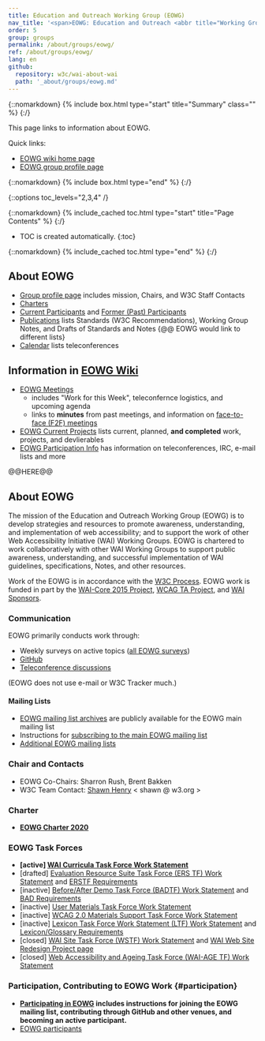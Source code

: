 ```yaml
---
title: Education and Outreach Working Group (EOWG)
nav_title: '<span>EOWG: Education and Outreach <abbr title="Working Group">WG</abbr></span>'
order: 5
group: groups
permalink: /about/groups/eowg/
ref: /about/groups/eowg/
lang: en
github:
  repository: w3c/wai-about-wai
  path: '_about/groups/eowg.md'
---
```


{::nomarkdown}
{% include box.html type="start" title="Summary" class="" %}
{:/}

This page links to information about EOWG.

Quick links:
* [EOWG wiki home page](https://www.w3.org/WAI/EO/wiki/Main_Page)
* [EOWG group profile page](https://www.w3.org/groups/wg/eowg)

{::nomarkdown}
{% include box.html type="end" %}
{:/}


{::options toc_levels="2,3,4" /}

{::nomarkdown}
{% include_cached toc.html type="start" title="Page Contents" %}
{:/}

-   TOC is created automatically.
{:toc}

{::nomarkdown}
{% include_cached toc.html type="end" %}
{:/}

## About EOWG
* [Group profile page](https://www.w3.org/groups/wg/eowg) includes mission, Chairs, and W3C Staff Contacts
* [Charters](https://www.w3.org/groups/wg/eowg/charters)
* [Current Participants](https://www.w3.org/groups/wg/eowg/participants) and [Former (Past) Participants](https://www.w3.org/groups/wg/eowg/former-participants)
* [Publications](https://www.w3.org/groups/wg/eowg/publications) lists Standards (W3C Recommendations), Working Group Notes, and Drafts of Standards and Notes {@@ EOWG would link to different lists}
* [Calendar](https://www.w3.org/groups/wg/eowg/calendar) lists teleconferences

## Information in [EOWG Wiki](https://www.w3.org/WAI/EO/wiki/Main_Page)
* [EOWG Meetings](https://www.w3.org/WAI/EO/wiki/EOWG_Meetings)
  * includes "Work for this Week", teleconfernce logistics, and upcoming agenda
  * links to **minutes** from past meetings, and information on [face-to-face (F2F) meetings](https://www.w3.org/WAI/EO/wiki/EOWG_F2F)
* [EOWG Current Projects](https://www.w3.org/WAI/EO/wiki/EOWG_Current_Projects) lists current, planned, **and completed** work, projects, and devlierables
* [EOWG Participation Info](https://www.w3.org/WAI/EO/wiki/EOWG_Participation_Info) has information on teleconferences, IRC, e-mail lists and more

@@HERE@@

## About EOWG

The mission of the Education and Outreach Working Group (EOWG) is to
develop strategies and resources to promote awareness, understanding,
and implementation of web accessibility; and to support the work of
other Web Accessibility Initiative (WAI) Working Groups. EOWG is
chartered to work collaboratively with other WAI Working Groups to
support public awareness, understanding, and successful implementation
of WAI guidelines, specifications, Notes, and other resources.

Work of the EOWG is in accordance with the [W3C
Process](http://www.w3.org/2015/Process-20150901/). EOWG work is funded
in part by the [WAI-Core 2015 Project](http://www.w3.org/WAI/Core2015/),
[WCAG TA Project](https://www.w3.org/WAI/WCAGTA/), and [WAI
Sponsors](http://www.w3.org/WAI/Sponsor).

### Communication

EOWG primarily conducts work through:

-   Weekly surveys on active topics ([all EOWG
    surveys](https://www.w3.org/2002/09/wbs/35532/all))
  -   [GitHub](https://github.com/orgs/w3c/teams/wai-eo/repositories)
-   [Teleconference discussions](https://www.w3.org/WAI/EO/wiki/EOWG_Meetings)

(EOWG does not use e-mail or W3C Tracker much.)

#### Mailing Lists

-   [EOWG mailing list
    archives](http://lists.w3.org/Archives/Public/w3c-wai-eo/) are
    publicly available for the EOWG main mailing list
-   Instructions for [subscribing to the main EOWG mailing
    list](https://www.w3.org/WAI/EO/participation.html#mail)
-   [Additional EOWG mailing lists](https://www.w3.org/WAI/EO/wiki/EOWG_Participation_Info#E-mail_Lists)


### Chair and Contacts

-   EOWG Co-Chairs: Sharron Rush, Brent Bakken
-   W3C Team Contact: [Shawn Henry](http://www.w3.org/People/Shawn/)
    &lt; shawn @ w3.org &gt;

### Charter

-   [**EOWG Charter 2020**](http://www.w3.org/WAI/EO/charter2020)

### EOWG Task Forces

-   **\[active\] [WAI Curricula Task Force Work Statement](https://www.w3.org/WAI/EO/wiki/WAI_Curricula/WAI_Curricula_TF)**
-   \[drafted\] [Evaluation Resource Suite Task Force (ERS TF) Work
    Statement](https://www.w3.org/WAI/EO/2005/erstf) and [ERSTF Requirements](https://www.w3.org/WAI/EO/2005/ers-req)
-   \[inactive\] [Before/After Demo Task Force (BADTF) Work
    Statement](http://www.w3.org/WAI/EO/2005/badtf.html) and [BAD
    Requirements](http://www.w3.org/WAI/EO/Drafts/retrofit/requ-basite.html)
-   \[inactive\] [User Materials Task Force Work
    Statement](/WAI/EO/2006/users_tf)
-   \[inactive\] [WCAG 2.0 Materials Support Task Force Work
    Statement](/WAI/EO/2006/wcag2eowg_tf)
-   \[inactive\] [Lexicon Task Force Work Statement (LTF) Work
    Statement](http://www.w3.org/WAI/EO/2004/lexicon) and
    [Lexicon/Glossary Requirements](/WAI/EO/changelogs/cl-lexicon)
-   \[closed\] [WAI Site Task Force (WSTF) Work
    Statement](http://www.w3.org/WAI/EO/2003/wstf) and [WAI Web Site
    Redesign Project page](/WAI/redesign/project.html)
-   \[closed\] [Web Accessibility and Ageing Task Force (WAI-AGE TF)
    Work Statement](http://www.w3.org/WAI/EO/2008/wai-age-tf.html)

### Participation, Contributing to EOWG Work {#participation}

-   **[Participating in EOWG](/WAI/EO/participation) includes instructions for joining the EOWG mailing list, contributing through GitHub and other venues, and becoming an active participant.**
-   [EOWG participants](https://www.w3.org/groups/wg/eowg/participants)
